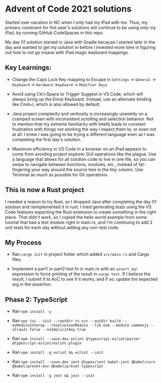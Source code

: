 # Advent of Code 2021 solutions

Started over vacation in NC when I only had my iPad with me. Thus, my primary constraint for this year's solutions will continue to be using only my iPad, by running GitHub CodeSpaces in this repo.

My day 01 solution started in Java with Gradle because I started later in the day and wanted to get my solution in before I invested more time in figuring out how to not go insane with iPad magic keyboard mappings.

## Key Learnings:

* Change the Caps Lock Key mapping to Escape in `Settings` -> `General` -> `Keyboard` -> `Hardware Keyboard` -> `Modifier Keys`

* Avoid using Ctrl+Space to Trigger Suggest in VS Code, which will always bring up the Emoji Keyboard. Instead, use an alternate binding like Cmd+I, which is also allowed by default.

* Java project complexity and verbosity is increasingly unwieldy on a cramped screen with inconsistent scrolling and selection behavior. Not to mention that my extreme familiarity with Intellij leads to constant frustration with things not working the way I expect them to, or even not at all. I knew I was going to be trying a different language even as I was completing the first day's solution.

* Maximum efficiency in VS Code in a browser on an iPad appears to come from avoiding project explorer GUI operations like the plague. Use a language that allows for all solution code to live in one file, so you can swipe to navigate between functions, modules, etc., instead of fat-fingering your way around the source tree in the tiny column. Use Terminal as much as possible for Git operations.

## This is now a Rust project

I needed a reason to try Rust, so I dropped Java after completing the day 01 solution and reimplemented it in rust. I tried generating tests using the VS Code features expecting the Rust extension to create something in the right place. That didn't work, so I copied the hello world example from some tutorial that had a test module right in main.rs, and I'm continuing to add 2 unit tests for each day without adding any non-test code. 

## My Process

* Ran `cargo init` in project folder which added `src/main.rs` and Cargo files.

* Implement a part1 or part2 test fn in main.rs with an `assert_eq!` expression to force printing of the result in `cargo test`. If I believe the result, I submit it to AoC to see if it works, and if so, update the expected arg in the assertion.

## Phase 2: TypeScript

* Ran `npm install -y`

* Ran `npx tsc --init --rootDir ts-src --outDir build --esModuleInterop --resolveJsonModule --lib es6 --module commonjs --allowJs false --noImplicitAny true`

* Ran `npm install --save-dev eslint @typescript-eslint/parser @typescript-eslint/eslint-plugin`

* Ran `npm install -g eslint && eslint --init`

* Ran `npm install --save-dev jest @types/jest babel-jest @babel/core @babel/preset-env @babel/preset-typescript`

* Ran `npm install -g jest && jest --init`


